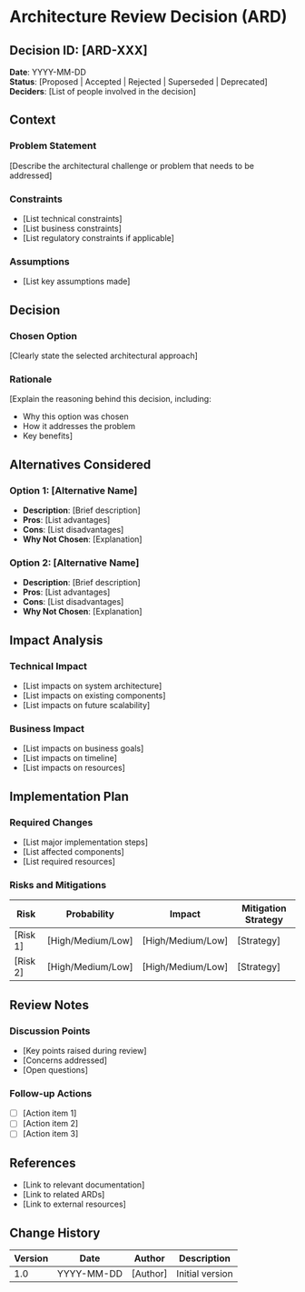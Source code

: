 # Architecture Review Decision (ARD)

## Decision ID: [ARD-XXX]
**Date**: YYYY-MM-DD  
**Status**: [Proposed | Accepted | Rejected | Superseded | Deprecated]  
**Deciders**: [List of people involved in the decision]

## Context
### Problem Statement
[Describe the architectural challenge or problem that needs to be addressed]

### Constraints
- [List technical constraints]
- [List business constraints]
- [List regulatory constraints if applicable]

### Assumptions
- [List key assumptions made]

## Decision
### Chosen Option
[Clearly state the selected architectural approach]

### Rationale
[Explain the reasoning behind this decision, including:
- Why this option was chosen
- How it addresses the problem
- Key benefits]

## Alternatives Considered
### Option 1: [Alternative Name]
- **Description**: [Brief description]
- **Pros**: [List advantages]
- **Cons**: [List disadvantages]
- **Why Not Chosen**: [Explanation]

### Option 2: [Alternative Name]
- **Description**: [Brief description]
- **Pros**: [List advantages]
- **Cons**: [List disadvantages]
- **Why Not Chosen**: [Explanation]

## Impact Analysis
### Technical Impact
- [List impacts on system architecture]
- [List impacts on existing components]
- [List impacts on future scalability]

### Business Impact
- [List impacts on business goals]
- [List impacts on timeline]
- [List impacts on resources]

## Implementation Plan
### Required Changes
- [List major implementation steps]
- [List affected components]
- [List required resources]

### Risks and Mitigations
| Risk | Probability | Impact | Mitigation Strategy |
|------|------------|--------|-------------------|
| [Risk 1] | [High/Medium/Low] | [High/Medium/Low] | [Strategy] |
| [Risk 2] | [High/Medium/Low] | [High/Medium/Low] | [Strategy] |

## Review Notes
### Discussion Points
- [Key points raised during review]
- [Concerns addressed]
- [Open questions]

### Follow-up Actions
- [ ] [Action item 1]
- [ ] [Action item 2]
- [ ] [Action item 3]

## References
- [Link to relevant documentation]
- [Link to related ARDs]
- [Link to external resources]

## Change History
| Version | Date | Author | Description |
|---------|------|--------|-------------|
| 1.0 | YYYY-MM-DD | [Author] | Initial version |